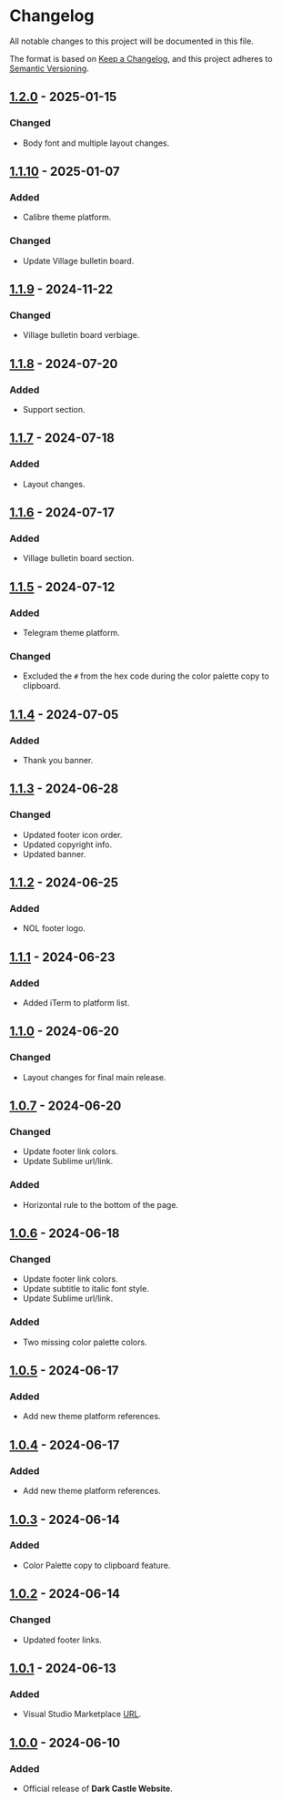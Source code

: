 # Changelog

All notable changes to this project will be documented in this file.

The format is based on [Keep a Changelog](https://keepachangelog.com/en/1.1.0/),
and this project adheres to [Semantic Versioning](https://semver.org/spec/v2.0.0.html).

## [1.2.0] - 2025-01-15

### Changed

- Body font and multiple layout changes.

## [1.1.10] - 2025-01-07

### Added

- Calibre theme platform.

### Changed

- Update Village bulletin board.


## [1.1.9] - 2024-11-22

### Changed

- Village bulletin board verbiage.

## [1.1.8] - 2024-07-20

### Added

- Support section.

## [1.1.7] - 2024-07-18

### Added

- Layout changes.

## [1.1.6] - 2024-07-17

### Added

- Village bulletin board section.

## [1.1.5] - 2024-07-12

### Added

- Telegram theme platform.

### Changed

- Excluded the `#` from the hex code during the color palette copy to clipboard.

## [1.1.4] - 2024-07-05

### Added

- Thank you banner.

## [1.1.3] - 2024-06-28

### Changed

- Updated footer icon order.
- Updated copyright info.
- Updated banner.

## [1.1.2] - 2024-06-25

### Added

- NOL footer logo.

## [1.1.1] - 2024-06-23

### Added

- Added iTerm to platform list.

## [1.1.0] - 2024-06-20

### Changed

- Layout changes for final main release.

## [1.0.7] - 2024-06-20

### Changed

- Update footer link colors.
- Update Sublime url/link.

### Added

- Horizontal rule to the bottom of the page.

## [1.0.6] - 2024-06-18

### Changed

- Update footer link colors.
- Update subtitle to italic font style.
- Update Sublime url/link.

### Added

- Two missing color palette colors.

## [1.0.5] - 2024-06-17

### Added

- Add new theme platform references.

## [1.0.4] - 2024-06-17

### Added

- Add new theme platform references.

## [1.0.3] - 2024-06-14

### Added

- Color Palette copy to clipboard feature.

## [1.0.2] - 2024-06-14

### Changed

- Updated footer links.

## [1.0.1] - 2024-06-13

### Added

- Visual Studio Marketplace [URL](https://marketplace.visualstudio.com/items?itemName=scottgriv.Dark-Castle).

## [1.0.0] - 2024-06-10

### Added

- Official release of **Dark Castle Website**.

[1.2.0]: https://github.com/scottgriv/Dark-Castle-Website/compare/1.1.10...1.2.0 
[1.1.10]: https://github.com/scottgriv/Dark-Castle-Website/compare/1.1.9...1.1.10
[1.1.9]: https://github.com/scottgriv/Dark-Castle-Website/compare/1.1.8...1.1.9
[1.1.8]: https://github.com/scottgriv/Dark-Castle-Website/compare/1.1.7...1.1.8
[1.1.7]: https://github.com/scottgriv/Dark-Castle-Website/compare/1.1.6...1.1.7
[1.1.6]: https://github.com/scottgriv/Dark-Castle-Website/compare/1.1.5...1.1.6
[1.1.5]: https://github.com/scottgriv/Dark-Castle-Website/compare/1.1.4...1.1.5
[1.1.4]: https://github.com/scottgriv/Dark-Castle-Website/compare/1.1.3...1.1.4
[1.1.3]: https://github.com/scottgriv/Dark-Castle-Website/compare/1.1.2...1.1.3
[1.1.2]: https://github.com/scottgriv/Dark-Castle-Website/compare/1.1.1...1.1.2
[1.1.1]: https://github.com/scottgriv/Dark-Castle-Website/compare/1.1.0...1.1.1
[1.1.0]: https://github.com/scottgriv/Dark-Castle-Website/compare/1.0.7...1.1.0
[1.0.7]: https://github.com/scottgriv/Dark-Castle-Website/compare/1.0.6...1.0.7
[1.0.6]: https://github.com/scottgriv/Dark-Castle-Website/compare/1.0.5...1.0.6
[1.0.5]: https://github.com/scottgriv/Dark-Castle-Website/compare/1.0.4...1.0.5
[1.0.4]: https://github.com/scottgriv/Dark-Castle-Website/compare/v1.0.3...1.0.4
[1.0.3]: https://github.com/scottgriv/Dark-Castle-Website/compare/v1.0.2...v1.0.3
[1.0.2]: https://github.com/scottgriv/Dark-Castle-Website/compare/v1.0.1...v1.0.2
[1.0.1]: https://github.com/scottgriv/Dark-Castle-Website/compare/v1.0.0...v1.0.1
[1.0.0]: https://github.com/scottgriv/Dark-Castle-Website/releases/tag/v1.0.0
